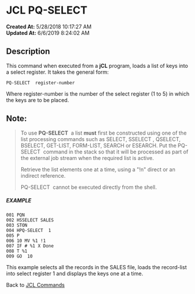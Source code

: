 # JCL PQ-SELECT

**Created At:** 5/28/2018 10:17:27 AM  
**Updated At:** 6/6/2019 8:24:02 AM  


## Description 

This command when executed from a **jCL** program, loads a list of keys into a select register. It takes the general form:

```
PQ-SELECT  register-number
```

Where register-number is the number of the select register (1 to 5) in which the keys are to be placed.



## Note:


> To use **PQ-SELECT**  a list **must** first be constructed using one of the list processing commands such as SELECT, SSELECT , QSELECT, BSELECT, GET-LIST, FORM-LIST, SEARCH or ESEARCH. Put the PQ-SELECT  command in the stack so that it will be processed as part of the external job stream when the required list is active.
> 
> Retrieve the list elements one at a time, using a "!n" direct or an indirect reference.
> 
> PQ-SELECT  cannot be executed directly from the shell.




##### EXAMPLE

```
001 PQN
002 HSSELECT SALES
003 STON
004 HPQ-SELECT  1
005 P
006 10 MV %1 !1
007 IF # %1 X Done
008 T %1
009 GO  10
```



This example selects all the records in the SALES file, loads the record-list into select register 1 and displays the keys one at a time.

Back to [JCL Commands](jcl-commands)

